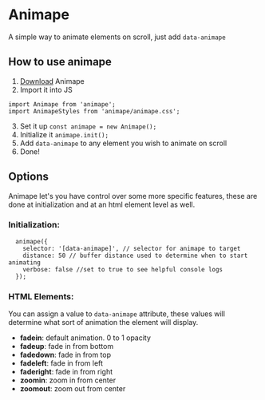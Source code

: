 # Animape
A simple way to animate elements on scroll, just add `data-animape`

## How to use animape

1.  [Download](https://github.com/matoululu/animape/) Animape
2.  Import it into JS 
```
import Animape from 'animape';
import AnimapeStyles from 'animape/animape.css';
```
3.  Set it up `const animape = new Animape();`
4.  Initialize it `animape.init();`
5.  Add `data-animape` to any element you wish to animate on scroll
6.  Done!


## Options

Animape let's you have control over some more specific features, these are done at initialization and at an html element level as well.

### Initialization:

      
      animape({           
        selector: '[data-animape]', // selector for animape to target           
        distance: 50 // buffer distance used to determine when to start animating     
        verbose: false //set to true to see helpful console logs
      });
      
      
    

### HTML Elements:

You can assign a value to `data-animape` attribute, these values will determine what sort of animation the element will display.

*   **fadein**: default animation. 0 to 1 opacity
*   **fadeup**: fade in from bottom
*   **fadedown**: fade in from top
*   **fadeleft**: fade in from left
*   **faderight**: fade in from right
*   **zoomin**: zoom in from center
*   **zoomout**: zoom out from center
